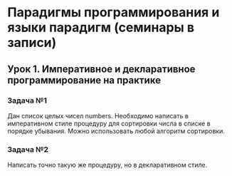 # Парадигмы программирования и языки парадигм (семинары в записи)
## Урок 1. Императивное и декларативное программирование на практике
### Задача №1
Дан список целых чисел numbers. Необходимо написать в императивном стиле процедуру для 
сортировки числа в списке в порядке убывания. Можно использовать любой алгоритм сортировки.
### Задача №2 
Написать точно такую же процедуру, но в декларативном стиле.
